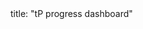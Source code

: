 <frontmatter>
title: "tP progress dashboard"
</frontmatter>
<p/>

<include src="tp-progress.md#intro-text" />

<include src="{{ module | lower }}/tp-progress-table-team-fragment.md" />
